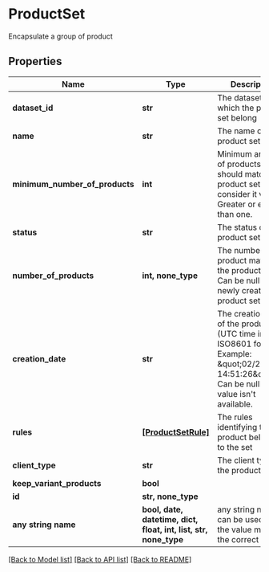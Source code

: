 # ProductSet

Encapsulate a group of product

## Properties
Name | Type | Description | Notes
------------ | ------------- | ------------- | -------------
**dataset_id** | **str** | The dataset to which the product set belong | 
**name** | **str** | The name of the product set | 
**minimum_number_of_products** | **int** | Minimum amount of products that should match the product set to consider it valid.  Greater or equal than one. | 
**status** | **str** | The status of the product set | 
**number_of_products** | **int, none_type** | The number of product matching the product set.  Can be null for newly created product set. | 
**creation_date** | **str** | The creation date of the product set (UTC time in ISO8601 format). Example: \&quot;02/25/2022 14:51:26\&quot;.  Can be null if the value isn&#39;t available. | 
**rules** | [**[ProductSetRule]**](ProductSetRule.md) | The rules identifying the product belonging to the set | 
**client_type** | **str** | The client type of the product set | 
**keep_variant_products** | **bool** |  | 
**id** | **str, none_type** |  | [optional] 
**any string name** | **bool, date, datetime, dict, float, int, list, str, none_type** | any string name can be used but the value must be the correct type | [optional]

[[Back to Model list]](../README.md#documentation-for-models) [[Back to API list]](../README.md#documentation-for-api-endpoints) [[Back to README]](../README.md)


